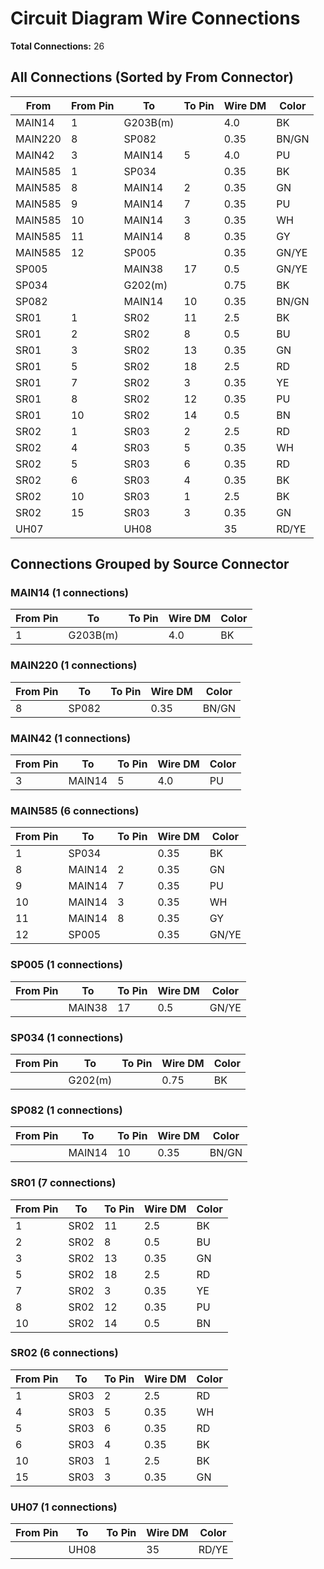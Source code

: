 # Circuit Diagram Wire Connections

**Total Connections:** 26

## All Connections (Sorted by From Connector)

| From | From Pin | To | To Pin | Wire DM | Color |
|------|----------|-----|--------|---------|-------|
| MAIN14 | 1 | G203B(m) |  | 4.0 | BK |
| MAIN220 | 8 | SP082 |  | 0.35 | BN/GN |
| MAIN42 | 3 | MAIN14 | 5 | 4.0 | PU |
| MAIN585 | 1 | SP034 |  | 0.35 | BK |
| MAIN585 | 8 | MAIN14 | 2 | 0.35 | GN |
| MAIN585 | 9 | MAIN14 | 7 | 0.35 | PU |
| MAIN585 | 10 | MAIN14 | 3 | 0.35 | WH |
| MAIN585 | 11 | MAIN14 | 8 | 0.35 | GY |
| MAIN585 | 12 | SP005 |  | 0.35 | GN/YE |
| SP005 |  | MAIN38 | 17 | 0.5 | GN/YE |
| SP034 |  | G202(m) |  | 0.75 | BK |
| SP082 |  | MAIN14 | 10 | 0.35 | BN/GN |
| SR01 | 1 | SR02 | 11 | 2.5 | BK |
| SR01 | 2 | SR02 | 8 | 0.5 | BU |
| SR01 | 3 | SR02 | 13 | 0.35 | GN |
| SR01 | 5 | SR02 | 18 | 2.5 | RD |
| SR01 | 7 | SR02 | 3 | 0.35 | YE |
| SR01 | 8 | SR02 | 12 | 0.35 | PU |
| SR01 | 10 | SR02 | 14 | 0.5 | BN |
| SR02 | 1 | SR03 | 2 | 2.5 | RD |
| SR02 | 4 | SR03 | 5 | 0.35 | WH |
| SR02 | 5 | SR03 | 6 | 0.35 | RD |
| SR02 | 6 | SR03 | 4 | 0.35 | BK |
| SR02 | 10 | SR03 | 1 | 2.5 | BK |
| SR02 | 15 | SR03 | 3 | 0.35 | GN |
| UH07 |  | UH08 |  | 35 | RD/YE |

## Connections Grouped by Source Connector

### MAIN14 (1 connections)

| From Pin | To | To Pin | Wire DM | Color |
|----------|-----|--------|---------|-------|
| 1 | G203B(m) |  | 4.0 | BK |

### MAIN220 (1 connections)

| From Pin | To | To Pin | Wire DM | Color |
|----------|-----|--------|---------|-------|
| 8 | SP082 |  | 0.35 | BN/GN |

### MAIN42 (1 connections)

| From Pin | To | To Pin | Wire DM | Color |
|----------|-----|--------|---------|-------|
| 3 | MAIN14 | 5 | 4.0 | PU |

### MAIN585 (6 connections)

| From Pin | To | To Pin | Wire DM | Color |
|----------|-----|--------|---------|-------|
| 1 | SP034 |  | 0.35 | BK |
| 8 | MAIN14 | 2 | 0.35 | GN |
| 9 | MAIN14 | 7 | 0.35 | PU |
| 10 | MAIN14 | 3 | 0.35 | WH |
| 11 | MAIN14 | 8 | 0.35 | GY |
| 12 | SP005 |  | 0.35 | GN/YE |

### SP005 (1 connections)

| From Pin | To | To Pin | Wire DM | Color |
|----------|-----|--------|---------|-------|
|  | MAIN38 | 17 | 0.5 | GN/YE |

### SP034 (1 connections)

| From Pin | To | To Pin | Wire DM | Color |
|----------|-----|--------|---------|-------|
|  | G202(m) |  | 0.75 | BK |

### SP082 (1 connections)

| From Pin | To | To Pin | Wire DM | Color |
|----------|-----|--------|---------|-------|
|  | MAIN14 | 10 | 0.35 | BN/GN |

### SR01 (7 connections)

| From Pin | To | To Pin | Wire DM | Color |
|----------|-----|--------|---------|-------|
| 1 | SR02 | 11 | 2.5 | BK |
| 2 | SR02 | 8 | 0.5 | BU |
| 3 | SR02 | 13 | 0.35 | GN |
| 5 | SR02 | 18 | 2.5 | RD |
| 7 | SR02 | 3 | 0.35 | YE |
| 8 | SR02 | 12 | 0.35 | PU |
| 10 | SR02 | 14 | 0.5 | BN |

### SR02 (6 connections)

| From Pin | To | To Pin | Wire DM | Color |
|----------|-----|--------|---------|-------|
| 1 | SR03 | 2 | 2.5 | RD |
| 4 | SR03 | 5 | 0.35 | WH |
| 5 | SR03 | 6 | 0.35 | RD |
| 6 | SR03 | 4 | 0.35 | BK |
| 10 | SR03 | 1 | 2.5 | BK |
| 15 | SR03 | 3 | 0.35 | GN |

### UH07 (1 connections)

| From Pin | To | To Pin | Wire DM | Color |
|----------|-----|--------|---------|-------|
|  | UH08 |  | 35 | RD/YE |
